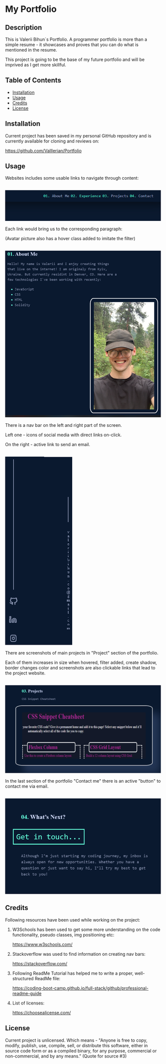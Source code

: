 # My Portfolio

## Description

This is Valerii Bihun`s Portfolio.
A programmer portfolio is more than a simple resume - it showcases and proves that you can do what is mentioned in the resume.

This project is going to be the base of my future portfolio and will be imprived as I get more skillful.


## Table of Contents
- [Installation](#installation)
- [Usage](#usage)
- [Credits](#credits)
- [License](#license)

## Installation
Current project has been saved in my personal GitHub repository and is currently available for cloning and reviews on:

https://github.com/Valllerian/Portfolio

## Usage
Websites includes some usable links to navigate through content:

<br>
<img alt="Header of the website" src="images/readme1.jpg" />
<br>

Each link would bring us to the corresponding paragraph:

(Avatar picture also has a hover class added to imitate the filter)

<br>
<img alt="Paragraph 1" src="images/readme3.jpg" />
<br>

There is a nav bar on the left and right part of the screen. 


Left one - icons of social media with direct links on-click.

On the right - active link to send an email.

<br>
<img alt="NavBars" src="images/readme2.jpg" />
<br>

There are screenshots of main projects in "Project" section of the portfolio.

Each of them increases in size when hovered, filter added, create shadow, border changes color and screenshots are also clickable links that lead to the project website.

<br>
<img alt="Project screenshots" src="images/readme4.jpg" />
<br>

In the last section of the portfolio "Contact me" there is an active "button" to contact me via email.

<br>
<img alt="Active button to send a direct emal" src="images/readme5.jpg" />
<br>



## Credits
Following resources  have been used while working on the project:

1) W3Schools has been used to get some more understanding on the code functionality, pseudo classes, img positioning etc:

    https://www.w3schools.com/

2) Stackoverflow was used to find information on creating nav bars:

    https://stackoverflow.com/


3) Following ReadMe Tutorial has helped me to write a proper, well-structured ReadMe file:

    https://coding-boot-camp.github.io/full-stack/github/professional-readme-guide

4) List of licenses:

    https://choosealicense.com/



## License
Current project is unlicensed. Which means - "Anyone is free to copy, modify, publish, use, compile, sell, or
distribute this software, either in source code form or as a compiled
binary, for any purpose, commercial or non-commercial, and by any
means." (Quote for source #3)
